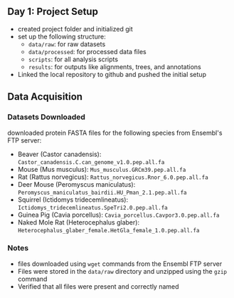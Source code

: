 ## Day 1: Project Setup
- created project folder and initialized git
- set up the following structure:
  - `data/raw`: for raw datasets
  - `data/processed`: for processed data files
  - `scripts`: for all analysis scripts
  - `results`: for outputs like alignments, trees, and annotations
- Linked the local repository to github and pushed the initial setup

## Data Acquisition

### Datasets Downloaded
downloaded protein FASTA files for the following species from Ensembl's FTP server:
- Beaver (Castor canadensis): `Castor_canadensis.C.can_genome_v1.0.pep.all.fa`
- Mouse (Mus musculus): `Mus_musculus.GRCm39.pep.all.fa`
- Rat (Rattus norvegicus): `Rattus_norvegicus.Rnor_6.0.pep.all.fa`
- Deer Mouse (Peromyscus maniculatus): `Peromyscus_maniculatus_bairdii.HU_Pman_2.1.pep.all.fa`
- Squirrel (Ictidomys tridecemlineatus): `Ictidomys_tridecemlineatus.SpeTri2.0.pep.all.fa`
- Guinea Pig (Cavia porcellus): `Cavia_porcellus.Cavpor3.0.pep.all.fa`
- Naked Mole Rat (Heterocephalus glaber): `Heterocephalus_glaber_female.HetGla_female_1.0.pep.all.fa`

### Notes
- files downloaded using `wget` commands from the Ensembl FTP server
- Files were stored in the `data/raw` directory and unzipped using the `gzip` command
- Verified that all files were present and correctly named
